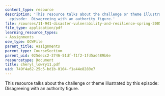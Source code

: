 ```yaml
---
content_type: resource
description: 'This resource talks about the challenge or theme illustrated by this
  episode:  Disagreeing with an authority figure.'
file: /courses/11-941-disaster-vulnerability-and-resilience-spring-2005/749f4a6225c5bd1b0104f1a44e8280e7_cheryl_lowry11.pdf
file_type: application/pdf
learning_resource_types:
- Assignments
ocw_type: OCWFile
parent_title: Assignments
parent_type: CourseSection
parent_uid: 025decc2-3746-51df-f1f2-1fd5ad489b6e
resourcetype: Document
title: cheryl_lowry11.pdf
uid: 749f4a62-25c5-bd1b-0104-f1a44e8280e7
---
```

This resource talks about the challenge or theme illustrated by this episode:  Disagreeing with an authority figure.

